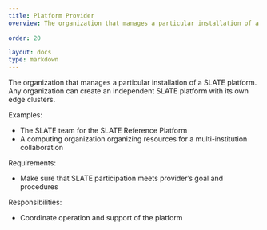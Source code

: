 ```yaml
---
title: Platform Provider
overview: The organization that manages a particular installation of a SLATE platform.
              
order: 20

layout: docs
type: markdown
---
```


The organization that manages a particular installation of a SLATE platform. 
Any organization can create an independent SLATE platform with its own edge clusters.

Examples:
* The SLATE team for the SLATE Reference Platform
* A computing organization organizing resources for a multi-institution collaboration

Requirements:
* Make sure that SLATE participation meets provider’s goal and procedures

Responsibilities:
* Coordinate operation and support of the platform
